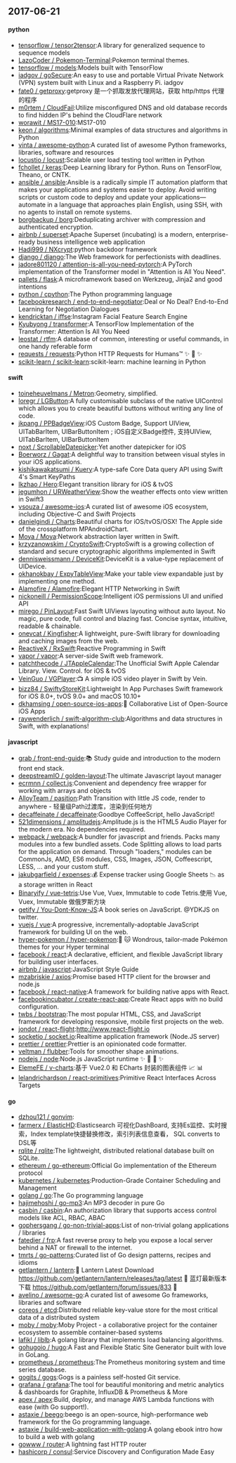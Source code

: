 ## 2017-06-21

#### python
* [tensorflow / tensor2tensor](https://github.com/tensorflow/tensor2tensor):A library for generalized sequence to sequence models
* [LazoCoder / Pokemon-Terminal](https://github.com/LazoCoder/Pokemon-Terminal):Pokemon terminal themes.
* [tensorflow / models](https://github.com/tensorflow/models):Models built with TensorFlow
* [iadgov / goSecure](https://github.com/iadgov/goSecure):An easy to use and portable Virtual Private Network (VPN) system built with Linux and a Raspberry Pi. iadgov
* [fate0 / getproxy](https://github.com/fate0/getproxy):getproxy 是一个抓取发放代理网站，获取 http/https 代理的程序
* [m0rtem / CloudFail](https://github.com/m0rtem/CloudFail):Utilize misconfigured DNS and old database records to find hidden IP's behind the CloudFlare network
* [worawit / MS17-010](https://github.com/worawit/MS17-010):MS17-010
* [keon / algorithms](https://github.com/keon/algorithms):Minimal examples of data structures and algorithms in Python
* [vinta / awesome-python](https://github.com/vinta/awesome-python):A curated list of awesome Python frameworks, libraries, software and resources
* [locustio / locust](https://github.com/locustio/locust):Scalable user load testing tool written in Python
* [fchollet / keras](https://github.com/fchollet/keras):Deep Learning library for Python. Runs on TensorFlow, Theano, or CNTK.
* [ansible / ansible](https://github.com/ansible/ansible):Ansible is a radically simple IT automation platform that makes your applications and systems easier to deploy. Avoid writing scripts or custom code to deploy and update your applications— automate in a language that approaches plain English, using SSH, with no agents to install on remote systems.
* [borgbackup / borg](https://github.com/borgbackup/borg):Deduplicating archiver with compression and authenticated encryption.
* [airbnb / superset](https://github.com/airbnb/superset):Apache Superset (incubating) is a modern, enterprise-ready business intelligence web application
* [Hadi999 / NXcrypt](https://github.com/Hadi999/NXcrypt):python backdoor framework
* [django / django](https://github.com/django/django):The Web framework for perfectionists with deadlines.
* [jadore801120 / attention-is-all-you-need-pytorch](https://github.com/jadore801120/attention-is-all-you-need-pytorch):A PyTorch implementation of the Transformer model in "Attention is All You Need".
* [pallets / flask](https://github.com/pallets/flask):A microframework based on Werkzeug, Jinja2 and good intentions
* [python / cpython](https://github.com/python/cpython):The Python programming language
* [facebookresearch / end-to-end-negotiator](https://github.com/facebookresearch/end-to-end-negotiator):Deal or No Deal? End-to-End Learning for Negotiation Dialogues
* [kendricktan / iffse](https://github.com/kendricktan/iffse):Instagram Facial Feature Search Engine
* [Kyubyong / transformer](https://github.com/Kyubyong/transformer):A TensorFlow Implementation of the Transformer: Attention Is All You Need
* [leostat / rtfm](https://github.com/leostat/rtfm):A database of common, interesting or useful commands, in one handy referable form
* [requests / requests](https://github.com/requests/requests):Python HTTP Requests for Humans™ ✨ 🍰 ✨
* [scikit-learn / scikit-learn](https://github.com/scikit-learn/scikit-learn):scikit-learn: machine learning in Python

#### swift
* [toineheuvelmans / Metron](https://github.com/toineheuvelmans/Metron):Geometry, simplified.
* [loregr / LGButton](https://github.com/loregr/LGButton):A fully customisable subclass of the native UIControl which allows you to create beautiful buttons without writing any line of code.
* [jkpang / PPBadgeView](https://github.com/jkpang/PPBadgeView):iOS Custom Badge, Support UIView, UITabBarItem, UIBarButtonItem ; iOS自定义Badge控件, 支持UIView, UITabBarItem, UIBarButtonItem
* [noxt / ScrollableDatepicker](https://github.com/noxt/ScrollableDatepicker):Yet another datepicker for iOS
* [Boerworz / Gagat](https://github.com/Boerworz/Gagat):A delightful way to transition between visual styles in your iOS applications.
* [kishikawakatsumi / Kuery](https://github.com/kishikawakatsumi/Kuery):A type-safe Core Data query API using Swift 4's Smart KeyPaths
* [lkzhao / Hero](https://github.com/lkzhao/Hero):Elegant transition library for iOS & tvOS
* [jegumhon / URWeatherView](https://github.com/jegumhon/URWeatherView):Show the weather effects onto view written in Swift3
* [vsouza / awesome-ios](https://github.com/vsouza/awesome-ios):A curated list of awesome iOS ecosystem, including Objective-C and Swift Projects
* [danielgindi / Charts](https://github.com/danielgindi/Charts):Beautiful charts for iOS/tvOS/OSX! The Apple side of the crossplatform MPAndroidChart.
* [Moya / Moya](https://github.com/Moya/Moya):Network abstraction layer written in Swift.
* [krzyzanowskim / CryptoSwift](https://github.com/krzyzanowskim/CryptoSwift):CryptoSwift is a growing collection of standard and secure cryptographic algorithms implemented in Swift
* [dennisweissmann / DeviceKit](https://github.com/dennisweissmann/DeviceKit):DeviceKit is a value-type replacement of UIDevice.
* [okhanokbay / ExpyTableView](https://github.com/okhanokbay/ExpyTableView):Make your table view expandable just by implementing one method.
* [Alamofire / Alamofire](https://github.com/Alamofire/Alamofire):Elegant HTTP Networking in Swift
* [nickoneill / PermissionScope](https://github.com/nickoneill/PermissionScope):Intelligent iOS permissions UI and unified API
* [mirego / PinLayout](https://github.com/mirego/PinLayout):Fast Swift UIViews layouting without auto layout. No magic, pure code, full control and blazing fast. Concise syntax, intuitive, readable & chainable.
* [onevcat / Kingfisher](https://github.com/onevcat/Kingfisher):A lightweight, pure-Swift library for downloading and caching images from the web.
* [ReactiveX / RxSwift](https://github.com/ReactiveX/RxSwift):Reactive Programming in Swift
* [vapor / vapor](https://github.com/vapor/vapor):A server-side Swift web framework.
* [patchthecode / JTAppleCalendar](https://github.com/patchthecode/JTAppleCalendar):The Unofficial Swift Apple Calendar Library. View. Control. for iOS & tvOS
* [VeinGuo / VGPlayer](https://github.com/VeinGuo/VGPlayer):📺 A simple iOS video player in Swift by Vein.
* [bizz84 / SwiftyStoreKit](https://github.com/bizz84/SwiftyStoreKit):Lightweight In App Purchases Swift framework for iOS 8.0+, tvOS 9.0+ and macOS 10.10+
* [dkhamsing / open-source-ios-apps](https://github.com/dkhamsing/open-source-ios-apps):📱 Collaborative List of Open-Source iOS Apps
* [raywenderlich / swift-algorithm-club](https://github.com/raywenderlich/swift-algorithm-club):Algorithms and data structures in Swift, with explanations!

#### javascript
* [grab / front-end-guide](https://github.com/grab/front-end-guide):📚 Study guide and introduction to the modern front end stack.
* [deepstreamIO / golden-layout](https://github.com/deepstreamIO/golden-layout):The ultimate Javascript layout manager
* [ecrmnn / collect.js](https://github.com/ecrmnn/collect.js):Convenient and dependency free wrapper for working with arrays and objects
* [AlloyTeam / pasition](https://github.com/AlloyTeam/pasition):Path Transition with little JS code, render to anywhere - 轻量级Path过渡库，渲染到任何地方
* [decaffeinate / decaffeinate](https://github.com/decaffeinate/decaffeinate):Goodbye CoffeeScript, hello JavaScript!
* [521dimensions / amplitudejs](https://github.com/521dimensions/amplitudejs):Amplitude.js is the HTML5 Audio Player for the modern era. No dependencies required.
* [webpack / webpack](https://github.com/webpack/webpack):A bundler for javascript and friends. Packs many modules into a few bundled assets. Code Splitting allows to load parts for the application on demand. Through "loaders," modules can be CommonJs, AMD, ES6 modules, CSS, Images, JSON, Coffeescript, LESS, ... and your custom stuff.
* [jakubgarfield / expenses](https://github.com/jakubgarfield/expenses):💰 Expense tracker using Google Sheets 📉 as a storage written in React
* [Binaryify / vue-tetris](https://github.com/Binaryify/vue-tetris):Use Vue, Vuex, Immutable to code Tetris.使用 Vue, Vuex, Immutable 做俄罗斯方块
* [getify / You-Dont-Know-JS](https://github.com/getify/You-Dont-Know-JS):A book series on JavaScript. @YDKJS on twitter.
* [vuejs / vue](https://github.com/vuejs/vue):A progressive, incrementally-adoptable JavaScript framework for building UI on the web.
* [hyper-pokemon / hyper-pokemon](https://github.com/hyper-pokemon/hyper-pokemon):🌈 🐱 Wondrous, tailor-made Pokémon themes for your Hyper terminal
* [facebook / react](https://github.com/facebook/react):A declarative, efficient, and flexible JavaScript library for building user interfaces.
* [airbnb / javascript](https://github.com/airbnb/javascript):JavaScript Style Guide
* [mzabriskie / axios](https://github.com/mzabriskie/axios):Promise based HTTP client for the browser and node.js
* [facebook / react-native](https://github.com/facebook/react-native):A framework for building native apps with React.
* [facebookincubator / create-react-app](https://github.com/facebookincubator/create-react-app):Create React apps with no build configuration.
* [twbs / bootstrap](https://github.com/twbs/bootstrap):The most popular HTML, CSS, and JavaScript framework for developing responsive, mobile first projects on the web.
* [jondot / react-flight](https://github.com/jondot/react-flight):http://www.react-flight.io
* [socketio / socket.io](https://github.com/socketio/socket.io):Realtime application framework (Node.JS server)
* [prettier / prettier](https://github.com/prettier/prettier):Prettier is an opinionated code formatter.
* [veltman / flubber](https://github.com/veltman/flubber):Tools for smoother shape animations.
* [nodejs / node](https://github.com/nodejs/node):Node.js JavaScript runtime ✨ 🐢 🚀 ✨
* [ElemeFE / v-charts](https://github.com/ElemeFE/v-charts):基于 Vue2.0 和 ECharts 封装的图表组件 📈 📊
* [lelandrichardson / react-primitives](https://github.com/lelandrichardson/react-primitives):Primitive React Interfaces Across Targets

#### go
* [dzhou121 / gonvim](https://github.com/dzhou121/gonvim):
* [farmerx / ElasticHD](https://github.com/farmerx/ElasticHD):Elasticsearch 可视化DashBoard, 支持Es监控、实时搜索，Index template快捷替换修改，索引列表信息查看， SQL converts to DSL等
* [rqlite / rqlite](https://github.com/rqlite/rqlite):The lightweight, distributed relational database built on SQLite.
* [ethereum / go-ethereum](https://github.com/ethereum/go-ethereum):Official Go implementation of the Ethereum protocol
* [kubernetes / kubernetes](https://github.com/kubernetes/kubernetes):Production-Grade Container Scheduling and Management
* [golang / go](https://github.com/golang/go):The Go programming language
* [hajimehoshi / go-mp3](https://github.com/hajimehoshi/go-mp3):An MP3 decoder in pure Go
* [casbin / casbin](https://github.com/casbin/casbin):An authorization library that supports access control models like ACL, RBAC, ABAC
* [gophersgang / go-non-trivial-apps](https://github.com/gophersgang/go-non-trivial-apps):List of non-trivial golang applications / libraries
* [fatedier / frp](https://github.com/fatedier/frp):A fast reverse proxy to help you expose a local server behind a NAT or firewall to the internet.
* [tmrts / go-patterns](https://github.com/tmrts/go-patterns):Curated list of Go design patterns, recipes and idioms
* [getlantern / lantern](https://github.com/getlantern/lantern):🔴 Lantern Latest Download https://github.com/getlantern/lantern/releases/tag/latest 🔴 蓝灯最新版本下载 https://github.com/getlantern/forum/issues/833 🔴
* [avelino / awesome-go](https://github.com/avelino/awesome-go):A curated list of awesome Go frameworks, libraries and software
* [coreos / etcd](https://github.com/coreos/etcd):Distributed reliable key-value store for the most critical data of a distributed system
* [moby / moby](https://github.com/moby/moby):Moby Project - a collaborative project for the container ecosystem to assemble container-based systems
* [lafikl / liblb](https://github.com/lafikl/liblb):A golang library that implements load balancing algorithms.
* [gohugoio / hugo](https://github.com/gohugoio/hugo):A Fast and Flexible Static Site Generator built with love in GoLang.
* [prometheus / prometheus](https://github.com/prometheus/prometheus):The Prometheus monitoring system and time series database.
* [gogits / gogs](https://github.com/gogits/gogs):Gogs is a painless self-hosted Git service.
* [grafana / grafana](https://github.com/grafana/grafana):The tool for beautiful monitoring and metric analytics & dashboards for Graphite, InfluxDB & Prometheus & More
* [apex / apex](https://github.com/apex/apex):Build, deploy, and manage AWS Lambda functions with ease (with Go support!).
* [astaxie / beego](https://github.com/astaxie/beego):beego is an open-source, high-performance web framework for the Go programming language.
* [astaxie / build-web-application-with-golang](https://github.com/astaxie/build-web-application-with-golang):A golang ebook intro how to build a web with golang
* [gowww / router](https://github.com/gowww/router):A lightning fast HTTP router
* [hashicorp / consul](https://github.com/hashicorp/consul):Service Discovery and Configuration Made Easy
